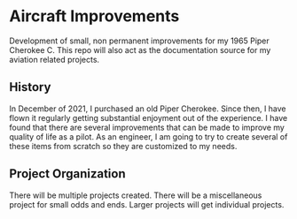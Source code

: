 # Aircraft Improvements
Development of small, non permanent improvements for my 1965 Piper Cherokee C.  This repo will also act as the documentation source for my aviation related projects.

## History
In December of 2021, I purchased an old Piper Cherokee.  Since then, I have flown it regularly getting substantial enjoyment out of the experience.  I have found that there are several improvements that can be made to improve my quality of life as a pilot.  As an engineer, I am going to try to create several of these items from scratch so they are customized to my needs.

## Project Organization
There will be multiple projects created.  There will be a miscellaneous project for small odds and ends.  Larger projects will get individual projects.
